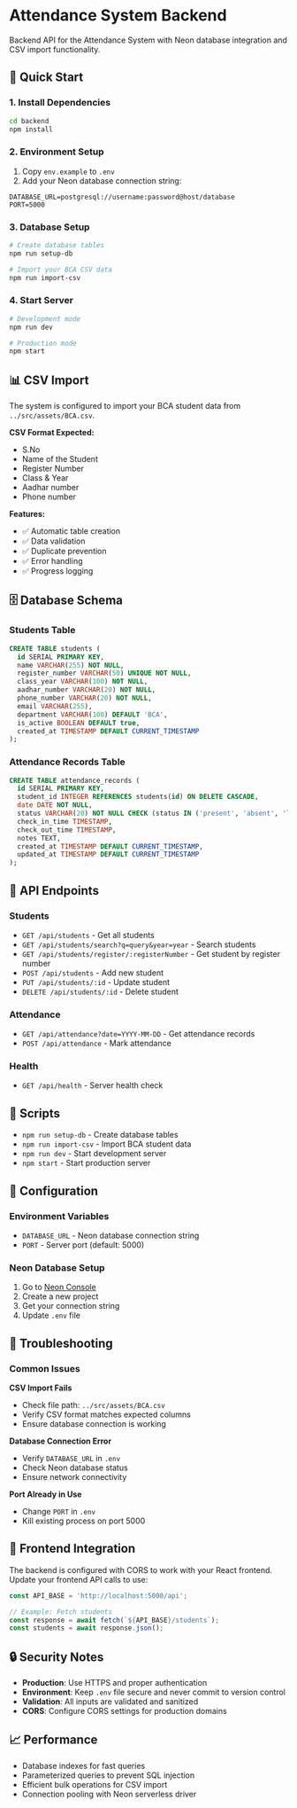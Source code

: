 # Attendance System Backend

Backend API for the Attendance System with Neon database integration and CSV import functionality.

## 🚀 Quick Start

### 1. Install Dependencies
```bash
cd backend
npm install
```

### 2. Environment Setup
1. Copy `env.example` to `.env`
2. Add your Neon database connection string:
```env
DATABASE_URL=postgresql://username:password@host/database
PORT=5000
```

### 3. Database Setup
```bash
# Create database tables
npm run setup-db

# Import your BCA CSV data
npm run import-csv
```

### 4. Start Server
```bash
# Development mode
npm run dev

# Production mode
npm start
```

## 📊 CSV Import

The system is configured to import your BCA student data from `../src/assets/BCA.csv`.

**CSV Format Expected:**
- S.No
- Name of the Student
- Register Number
- Class & Year
- Aadhar number
- Phone number

**Features:**
- ✅ Automatic table creation
- ✅ Data validation
- ✅ Duplicate prevention
- ✅ Error handling
- ✅ Progress logging

## 🗄️ Database Schema

### Students Table
```sql
CREATE TABLE students (
  id SERIAL PRIMARY KEY,
  name VARCHAR(255) NOT NULL,
  register_number VARCHAR(50) UNIQUE NOT NULL,
  class_year VARCHAR(100) NOT NULL,
  aadhar_number VARCHAR(20) NOT NULL,
  phone_number VARCHAR(20) NOT NULL,
  email VARCHAR(255),
  department VARCHAR(100) DEFAULT 'BCA',
  is_active BOOLEAN DEFAULT true,
  created_at TIMESTAMP DEFAULT CURRENT_TIMESTAMP
);
```

### Attendance Records Table
```sql
CREATE TABLE attendance_records (
  id SERIAL PRIMARY KEY,
  student_id INTEGER REFERENCES students(id) ON DELETE CASCADE,
  date DATE NOT NULL,
  status VARCHAR(20) NOT NULL CHECK (status IN ('present', 'absent', 'late')),
  check_in_time TIMESTAMP,
  check_out_time TIMESTAMP,
  notes TEXT,
  created_at TIMESTAMP DEFAULT CURRENT_TIMESTAMP,
  updated_at TIMESTAMP DEFAULT CURRENT_TIMESTAMP
);
```

## 🔌 API Endpoints

### Students
- `GET /api/students` - Get all students
- `GET /api/students/search?q=query&year=year` - Search students
- `GET /api/students/register/:registerNumber` - Get student by register number
- `POST /api/students` - Add new student
- `PUT /api/students/:id` - Update student
- `DELETE /api/students/:id` - Delete student

### Attendance
- `GET /api/attendance?date=YYYY-MM-DD` - Get attendance records
- `POST /api/attendance` - Mark attendance

### Health
- `GET /api/health` - Server health check

## 📝 Scripts

- `npm run setup-db` - Create database tables
- `npm run import-csv` - Import BCA student data
- `npm run dev` - Start development server
- `npm start` - Start production server

## 🔧 Configuration

### Environment Variables
- `DATABASE_URL` - Neon database connection string
- `PORT` - Server port (default: 5000)

### Neon Database Setup
1. Go to [Neon Console](https://console.neon.tech/)
2. Create a new project
3. Get your connection string
4. Update `.env` file

## 🚨 Troubleshooting

### Common Issues

**CSV Import Fails**
- Check file path: `../src/assets/BCA.csv`
- Verify CSV format matches expected columns
- Ensure database connection is working

**Database Connection Error**
- Verify `DATABASE_URL` in `.env`
- Check Neon database status
- Ensure network connectivity

**Port Already in Use**
- Change `PORT` in `.env`
- Kill existing process on port 5000

## 📱 Frontend Integration

The backend is configured with CORS to work with your React frontend. Update your frontend API calls to use:

```javascript
const API_BASE = 'http://localhost:5000/api';

// Example: Fetch students
const response = await fetch(`${API_BASE}/students`);
const students = await response.json();
```

## 🔒 Security Notes

- **Production**: Use HTTPS and proper authentication
- **Environment**: Keep `.env` file secure and never commit to version control
- **Validation**: All inputs are validated and sanitized
- **CORS**: Configure CORS settings for production domains

## 📈 Performance

- Database indexes for fast queries
- Parameterized queries to prevent SQL injection
- Efficient bulk operations for CSV import
- Connection pooling with Neon serverless driver

